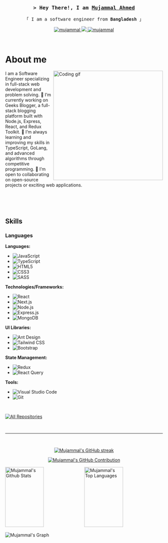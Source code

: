 <!--
<h2 align="center">
  Welcome to Al Siam World!
  <img src="https://media.giphy.com/media/hvRJCLFzcasrR4ia7z/giphy.gif" width="28">
</h2>
-->

<!--
<p align="center">
  <a href="https://github.com/mujammal"><img src="https://readme-typing-svg.herokuapp.com/?lines=Self%20Taught%20Programmer;Front%20End%20Developer;1.5%2B%20years%20of%20coding%20experience;Always%20learning%20new%20things&center=true&width=380&height=45"></a>
</p>

 -->




<!-- Intro  -->
<h3 align="center">
        <samp>&gt; Hey There!, I am
                <b><a target="_blank" href="https://www.linkedin.com/in/mujammal-ahmed/">Mujammal Ahmed</a></b>
        </samp>
</h3>


<p align="center"> 
  <samp>
    「 I am a software engineer from <b>Bangladesh</b> 」
    <br>
  </samp>
</p>

<p align="center">
  <!--
 <a href="https://mujammal.com" target="blank">
  <img src="https://img.shields.io/badge/Website-DC143C?style=for-the-badge&logo=medium&logoColor=white" alt="mujammal" />
 </a>-->
 <a href="https://www.linkedin.com/in/mujammal-ahmed/" target="_blank">
  <img src="https://img.shields.io/badge/LinkedIn-0077B5?style=for-the-badge&logo=linkedin&logoColor=white" alt="mujammal"/>
 </a>
 <!-- <a href="https://dev.to/mujammal" target="_blank">
  <img src="https://img.shields.io/badge/dev.to-0A0A0A?style=for-the-badge&logo=dev.to&logoColor=white" alt="mujammal" />
 </a> -->
 <a href="https://twitter.com/ahmed_mujammal" target="_blank">
  <img src="https://img.shields.io/badge/Twitter-1DA1F2?style=for-the-badge&logo=twitter&logoColor=white" />
 </a>
 <a href="https://www.facebook.com/mujammal.ahmed.5" target="_blank">
  <img src="https://img.shields.io/badge/Facebook-20BEFF?&style=for-the-badge&logo=facebook&logoColor=white" alt="mujammal"  />
  </a> 
</p>
<br />

 <!-- About Section -->
 # About me
 
<p>
 <img align="right" width="350" src="https://user-images.githubusercontent.com/74038190/212750672-2f3f2b50-c84f-4ed8-a60a-849ae69ff9df.gif" alt="Coding gif" />
 <!-- 
 ✌️ &emsp; Enjoy problem solving <br/><br/>
 ❤️ &emsp; Love to learning new features<br/><br/>
 📧 &emsp; Reach me anytime: mujammal.salman@gmail.com<br/><br/> -->
 I am a Software Engineer specializing in full-stack web development and problem solving.
 🔭 I’m currently working on Geeks Blogger, a full-stack blogging platform built with Node.js, Express, React, and Redux Toolkit.
🌱 I’m always learning and improving my skills in TypeScript, GoLang, and advanced algorithms through competitive programming.
👯 I’m open to collaborating on open-source projects or exciting web applications.

</p>

<br/>
<br/>
<br/>

## Skills

### Languages

**Languages:**
- ![JavaScript](https://img.shields.io/badge/Javascript-F0DB4F?style=for-the-badge&labelColor=black&logo=javascript&logoColor=F0DB4F)
- ![TypeScript](https://img.shields.io/badge/Typescript-007acc?style=for-the-badge&labelColor=black&logo=typescript&logoColor=007acc)
- ![HTML5](https://img.shields.io/badge/HTML5-E34F26?style=for-the-badge&logo=html5&logoColor=white)
- ![CSS3](https://img.shields.io/badge/CSS3-1572B6?style=for-the-badge&logo=css3&logoColor=white)
- ![SASS](https://img.shields.io/badge/Sass-CC6699?style=for-the-badge&logo=sass&logoColor=white)

**Technologies/Frameworks:**
- ![React](https://img.shields.io/badge/-React-61DBFB?style=for-the-badge&labelColor=black&logo=react&logoColor=61DBFB)
- ![Next.js](https://img.shields.io/badge/next.js-000000?style=for-the-badge&logo=nextdotjs&logoColor=white)
- ![Node.js](https://img.shields.io/badge/Nodejs-3C873A?style=for-the-badge&labelColor=black&logo=node.js&logoColor=3C873A)
- ![Express.js](https://img.shields.io/badge/Express.js-000000?style=for-the-badge&logo=express&logoColor=white)
- ![MongoDB](https://img.shields.io/badge/MongoDB-4EA94B?style=for-the-badge&logo=mongodb&logoColor=white)

**UI Libraries:**
- ![Ant Design](https://img.shields.io/badge/AntDesign-0170FE?style=for-the-badge&logo=antdesign&logoColor=white)
- ![Tailwind CSS](https://img.shields.io/badge/Tailwind_CSS-092749?style=for-the-badge&logo=tailwindcss&logoColor=06B6D4&labelColor=000000)
- ![Bootstrap](https://img.shields.io/badge/Bootstrap-563D7C?style=for-the-badge&logo=bootstrap&logoColor=white)

**State Management:**
- ![Redux](https://img.shields.io/badge/Redux-593D88?style=for-the-badge&logo=redux&logoColor=white)
- ![React Query](https://img.shields.io/badge/-React_Query-FF4154?style=for-the-badge&logo=react%20query&logoColor=white)

**Tools:**
- ![Visual Studio Code](https://img.shields.io/badge/Visual_Studio-0078d7?style=for-the-badge&logo=visual%20studio&logoColor=white)
- ![Git](https://img.shields.io/badge/Git-F05032?style=for-the-badge&logo=git&logoColor=white)



<br/>

<p align="left">
  <a href="https://github.com/dkn1ght23?tab=repositories" target="_blank"><img alt="All Repositories" title="All Repositories" src="https://img.shields.io/badge/-All%20Repos-2962FF?style=for-the-badge&logo=koding&logoColor=white"/></a>
</p>

<br/>
<hr/>
<br/>

<p align="center">
  <a href="https://github.com/dkn1ght23">
    <img src="https://github-readme-streak-stats.herokuapp.com/?user=dkn1ght23&theme=radical&border=7F3FBF&background=0D1117" alt="Mujammal's GitHub streak"/>
  </a>
</p>

<p align="center">
  <a href="https://github.com/dkn1ght23">
    <img src="https://github-profile-summary-cards.vercel.app/api/cards/profile-details?username=dkn1ght23&theme=radical" alt="Mujammal's GitHub Contribution"/>
  </a>
</p>

<a> 
    <a href="https://github.com/dkn1ght23"><img alt="Mujammal's Github Stats" src="https://denvercoder1-github-readme-stats.vercel.app/api?username=dkn1ght23&show_icons=true&count_private=true&theme=react&border_color=7F3FBF&bg_color=0D1117&title_color=F85D7F&icon_color=F8D866" height="192px" width="49.5%"/></a>
  <a href="https://github.com/dkn1ght23"><img alt="Mujammal's Top Languages" src="https://denvercoder1-github-readme-stats.vercel.app/api/top-langs/?username=dkn1ght23&langs_count=8&layout=compact&theme=react&border_color=7F3FBF&bg_color=0D1117&title_color=F85D7F&icon_color=F8D866" height="192px" width="49.5%"/></a>
  <br/>
</a>


![Mujammal's Graph](https://github-readme-activity-graph.vercel.app/graph?username=dkn1ght23&custom_title=Mujammal%27s%20GitHub%20Activity%20Graph&bg_color=0D1117&color=7F3FBF&line=7F3FBF&point=7F3FBF&area_color=FFFFFF&title_color=FFFFFF&area=true)
